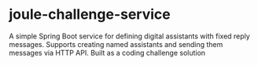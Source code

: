 # joule-challenge-service
A simple Spring Boot service for defining digital assistants with fixed reply messages. Supports creating named assistants and sending them messages via HTTP API. Built as a coding challenge solution
